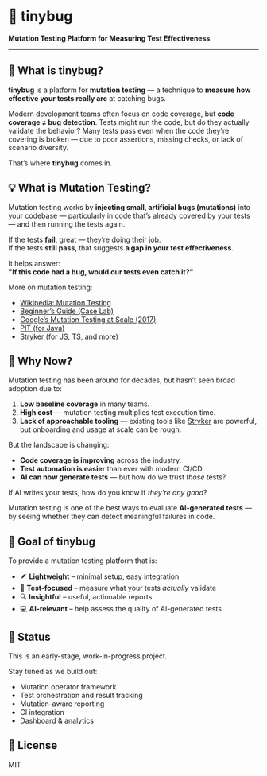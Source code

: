 # 🐞 tinybug

**Mutation Testing Platform for Measuring Test Effectiveness**

---

## 🧠 What is tinybug?

**tinybug** is a platform for **mutation testing** — a technique to **measure how effective your tests really are** at catching bugs.

Modern development teams often focus on code coverage, but **code coverage ≠ bug detection**. Tests might run the code, but do they actually validate the behavior? Many tests pass even when the code they're covering is broken — due to poor assertions, missing checks, or lack of scenario diversity.

That’s where **tinybug** comes in.

## 💡 What is Mutation Testing?

Mutation testing works by **injecting small, artificial bugs (mutations)** into your codebase — particularly in code that’s already covered by your tests — and then running the tests again.

If the tests **fail**, great — they’re doing their job.  
If the tests **still pass**, that suggests **a gap in your test effectiveness**.

It helps answer:  
**"If this code had a bug, would our tests even catch it?"**

More on mutation testing:
- [Wikipedia: Mutation Testing](https://en.wikipedia.org/wiki/Mutation_testing)
- [Beginner’s Guide (Case Lab)](https://medium.com/@case_lab/mutation-testing-a-beginners-guide-41b731dc601e)
- [Google’s Mutation Testing at Scale (2017)](https://research.google/pubs/state-of-mutation-testing-at-google/)
- [PIT (for Java)](https://pitest.org/)
- [Stryker (for JS, TS, and more)](https://stryker-mutator.io/docs/)

## 🤖 Why Now?

Mutation testing has been around for decades, but hasn’t seen broad adoption due to:
1. **Low baseline coverage** in many teams.
2. **High cost** — mutation testing multiplies test execution time.
3. **Lack of approachable tooling** — existing tools like [Stryker](https://stryker-mutator.io) are powerful, but onboarding and usage at scale can be rough.

But the landscape is changing:
- **Code coverage is improving** across the industry.
- **Test automation is easier** than ever with modern CI/CD.
- **AI can now generate tests** — but how do we trust *those* tests?

If AI writes your tests, how do you know if *they're any good*?

Mutation testing is one of the best ways to evaluate **AI-generated tests** — by seeing whether they can detect meaningful failures in code.

## 🎯 Goal of tinybug

To provide a mutation testing platform that is:

- 🪶 **Lightweight** – minimal setup, easy integration  
- 🧪 **Test-focused** – measure what your tests *actually* validate  
- 🔍 **Insightful** – useful, actionable reports  
- 💻 **AI-relevant** – help assess the quality of AI-generated tests  

## 🔧 Status

This is an early-stage, work-in-progress project.

Stay tuned as we build out:
- Mutation operator framework
- Test orchestration and result tracking
- Mutation-aware reporting
- CI integration
- Dashboard & analytics

## 📄 License

MIT
